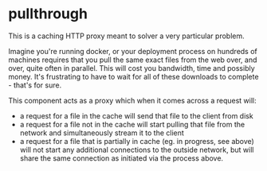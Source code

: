 # pullthrough

This is a caching HTTP proxy meant to solver a very particular problem.

Imagine you're running docker, or your deployment process on hundreds of machines requires that you pull the same
exact files from the web over, and over, quite often in parallel. This will cost you bandwidth, time and possibly
money. It's frustrating to have to wait for all of these downloads to complete - that's for sure.

This component acts as a proxy which when it comes across a request will:

* a request for a file in the cache will send that file to the client from disk
* a request for a file not in the cache will start pulling that file from the network and simultaneously stream it to
  the client
* a request for a file that is partially in cache (eg. in progress, see above) will not start any additional
  connections to the outside network, but will share the same connection as initiated via the process above.
